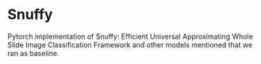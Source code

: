 # Snuffy
Pytorch implementation of Snuffy: Efficient Universal Approximating Whole Slide Image Classification Framework and other models mentioned that we ran as baseline.
